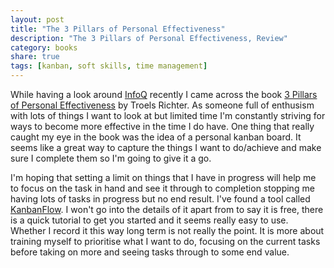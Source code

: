 ```yaml
---
layout: post
title: "The 3 Pillars of Personal Effectiveness"
description: "The 3 Pillars of Personal Effectiveness, Review"
category: books
share: true
tags: [kanban, soft skills, time management]
---
```


While having a look around <a href="http://www.infoq.com/">InfoQ</a> recently I came across the book <a href="http://www.infoq.com/minibooks/three-pillars">3 Pillars of Personal Effectiveness</a> by Troels Richter. As someone full of enthusism with lots of things I want to look at but limited time I'm constantly striving for ways to become more effective in the time I do have. One thing that really caught my eye in the book was the idea of a personal kanban board. It seems like a great way to capture the things I want to do/achieve and make sure I complete them so I'm going to give it a go.

I'm hoping that setting a limit on things that I have in progress will help me to focus on the task in hand and see it through to completion stopping me having lots of tasks in progress but no end result. I've found a tool called <a href="https://kanbanflow.com/">KanbanFlow</a>. I won't go into the details of it apart from to say it is free, there is a quick tutorial to get you started and it seems really easy to use. Whether I record it this way long term is not really the point. It is more about training myself to prioritise what I want to do, focusing on the current tasks before taking on more and seeing tasks through to some end value.